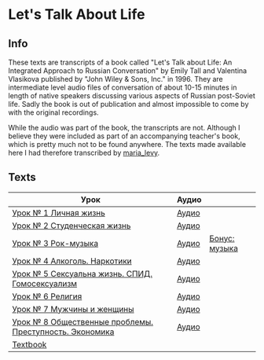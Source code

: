 # Let's Talk About Life

## Info

These texts are transcripts of a book called "Let's Talk about Life: An Integrated Approach to Russian Conversation" by Emily Tall and Valentina Vlasikova published by "John Wiley & Sons, Inc." in 1996. They are intermediate level audio files of conversation of about 10-15 minutes in length of native speakers discussing various aspects of Russian post-Soviet life. Sadly the book is out of publication and almost impossible to come by with the original recordings.

While the audio was part of the book, the transcripts are not. Although I believe they were included as part of an accompanying teacher's book, which is pretty much not to be found anywhere. The texts made available here I had therefore transcribed by [maria_levy](https://www.fiverr.com/maria_levy).

## Texts

| Урок                                                                                                           | Аудио                                                                           | |
|----------------------------------------------------------------------------------------------------------------|---------------------------------------------------------------------------------|---
| [Урок № 1 Личная жизнь](./1_личная_жизнь.md)                                                                   | [Аудио](https://mega.nz/#!dQZzCTAb!PLMw3_35FhsEYJYGCeCD5EXGaLQCZztAl1jibCF-yh4) | |
| [Урок № 2 Студенческая жизнь](./2_студенческая_жизнь.md)                                                       | [Аудио](https://mega.nz/#!dJZXgLSK!lAqnDL06p3cHM599CoBJoTcni1Ke5AOZ9XFsJYP8IwE) | |
| [Урок № 3 Рок-музыка](./3_рок-музыка.md)                                                                       | [Аудио](https://mega.nz/#!9FoRmL4a!xy33NO2tCUnQcAuADTd07vk2T3m3IOZwjryLpnb-0gc) | [Бонус: музыка](https://mega.nz/#!8Z5FCQab!3vgtjdD7G-UOZsc0Mq5LEfM657amRPqD10DvPqxBCpw) |
| [Урок № 4 Алкоголь. Наркотики](./4_алкоголь_наркотики.md)                                                      | [Аудио](https://mega.nz/#!5ZwUwbAJ!8VUf5mz1Oy062BD2gPIjb47539J8IWD0mbcFPE8zVmc) | |
| [Урок № 5 Сексуальна жизнь. СПИД. Гомосексуализм](./5_сексуальна_жизнь_спид_гомосексуализм.md)                 | [Аудио](https://mega.nz/#!0UB0GI6D!CboP1JE4qWo7cyrCI4611xS6PHFRh-Z9zVQ4iQV-Ezo) | |
| [Урок № 6 Религия](./6_религия.md)                                                                             | [Аудио](https://mega.nz/#!1RAggYDD!X2RsCuT3ltnCHHoMGOjjU097hbXMxGpbbOUmUyA5cXU) | |
| [Урок № 7 Мужчины и женщины](./7_мужчины_и_женщины.md)                                                         | [Аудио](https://mega.nz/#!xQQ33CRZ!QxR4tY3ILVBdqrnO7XKEaSUbQ6A1TXZT-IeHOqJB9HQ) | |
| [Урок № 8 Общественные проблемы. Преступность. Экономика](./8_общественные_проблемы_преступность_экономика.md) | [Аудио](https://mega.nz/#!ZYI0FY5Y!FblURRSKwQLaq044edBc9m4lDeZbXVPu4BjCAT_5kSg) | |
| [Textbook](https://mega.nz/#!wAxEDLZS!ijnxWZQji5n5SEtcTUYLV_hpESBnGL_Pmvl6UKWS1lc) | | |
